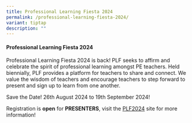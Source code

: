```yaml
---
title: Professional Learning Fiesta 2024
permalink: /professional-learning-fiesta-2024/
variant: tiptap
description: ""
---
```

<h4>Professional Learning Fiesta 2024</h4>
<p>Professional Learning Fiesta 2024 is back! PLF seeks to affirm and celebrate
the spirit of professional learning amongst PE teachers. Held biennially,
PLF provides a platform for teachers to share and connect. We value the
wisdom of teachers and encourage teachers to step forward to present and
sign up to learn from one another.&nbsp;</p>
<p>Save the Date! 26th August 2024 to 19th September 2024!</p>
<p>Registration is <strong>open</strong> for <strong>PRESENTERS</strong>, visit
the <a href="https://sites.google.com/moe.edu.sg/plf2024/home" rel="noopener noreferrer nofollow" target="_blank">PLF2024</a> site
for more information!</p>
<p></p>